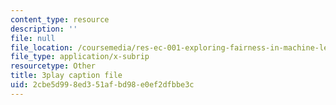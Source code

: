 ```yaml
---
content_type: resource
description: ''
file: null
file_location: /coursemedia/res-ec-001-exploring-fairness-in-machine-learning-for-international-development-spring-2020/2cbe5d998ed351afbd98e0ef2dfbbe3c_RQLsnWwjcNY.vtt
file_type: application/x-subrip
resourcetype: Other
title: 3play caption file
uid: 2cbe5d99-8ed3-51af-bd98-e0ef2dfbbe3c
---
```

